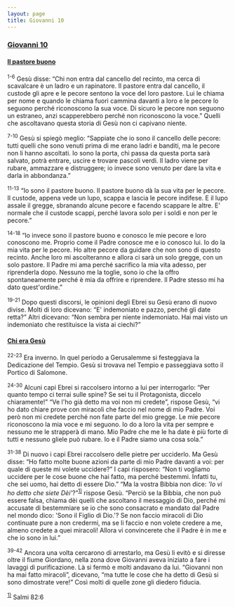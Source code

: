 ```yaml
---
layout: page
title: Giovanni 10
---
```


### <a href="" id="giovanni_10">Giovanni 10</a>

#### <a href="" id="il_pastore_buono">Il pastore buono</a>

<sup>1-6</sup> Gesù disse: “Chi non entra dal cancello del recinto, ma cerca di scavalcare è un ladro e un rapinatore. Il pastore entra dal cancello, il custode gli apre e le pecore sentono la voce del loro pastore. Lui le chiama per nome e quando le chiama fuori cammina davanti a loro e le pecore lo seguono perché riconoscono la sua voce. Di sicuro le pecore non seguono un estraneo, anzi scapperebbero perché non riconoscono la voce.” Quelli che ascoltavano questa storia di Gesù non ci capivano niente.

<sup>7-10</sup> Gesù si spiegò meglio: “Sappiate che io sono il cancello delle pecore: tutti quelli che sono venuti prima di me erano ladri e banditi, ma le pecore non li hanno ascoltati. Io sono la porta, chi passa da questa porta sarà salvato, potrà entrare, uscire e trovare pascoli verdi. Il ladro viene per rubare, ammazzare e distruggere; io invece sono venuto per dare la vita e darla in abbondanza.”

<sup>11-13</sup> “Io sono il pastore buono. Il pastore buono dà la sua vita per le pecore. Il custode, appena vede un lupo, scappa e lascia le pecore indifese. E il lupo assale il gregge, sbranando alcune pecore e facendo scappare le altre. E' normale che il custode scappi, perché lavora solo per i soldi e non per le pecore.”

<sup>14-18</sup> “Io invece sono il pastore buono e conosco le mie pecore e loro conoscono me. Proprio come il Padre conosce me e io conosco lui. Io do la mia vita per le pecore. Ho altre pecore da guidare che non sono di questo recinto. Anche loro mi ascolteranno e allora ci sarà un solo gregge, con un solo pastore. Il Padre mi ama perché sacrifico la mia vita adesso, per riprenderla dopo. Nessuno me la toglie, sono io che la offro spontaneamente perché è mia da offrire e riprendere. Il Padre stesso mi ha dato quest'ordine.”

<sup>19-21</sup> Dopo questi discorsi, le opinioni degli Ebrei su Gesù erano di nuovo divise. Molti di loro dicevano: “E' indemoniato e pazzo, perché gli date retta?” Altri dicevano: “Non sembra per niente indemoniato. Hai mai visto un indemoniato che restituisce la vista ai ciechi?”

#### <a href="" id="chi_era_gesu">Chi era Gesù</a>

<sup>22-23</sup> Era inverno. In quel periodo a Gerusalemme si festeggiava la Dedicazione del Tempio. Gesù si trovava nel Tempio e passeggiava sotto il Portico di Salomone.

<sup>24-30</sup> Alcuni capi Ebrei si raccolsero intorno a lui per interrogarlo: “Per quanto tempo ci terrai sulle spine? Se sei tu il Protagonista, diccelo chiaramente!” “Ve l'ho già detto ma voi non mi credete”, rispose Gesù, “vi ho dato chiare prove con miracoli che faccio nel nome di mio Padre. Voi però non mi credete perché non fate parte del mio gregge. Le mie pecore riconoscono la mia voce e mi seguono. Io do a loro la vita per sempre e nessuno me le strapperà di mano. Mio Padre che me le ha date è più forte di tutti e nessuno gliele può rubare. Io e il Padre siamo una cosa sola.”

<sup>31-38</sup> Di nuovo i capi Ebrei raccolsero delle pietre per ucciderlo. Ma Gesù disse: “Ho fatto molte buone azioni da parte di mio Padre davanti a voi: per quale di queste mi volete uccidere?” I capi risposero: “Non ti vogliamo uccidere per le cose buone che hai fatto, ma perché bestemmi. Infatti tu, che sei uomo, hai detto di essere Dio.” “Ma la vostra Bibbia non dice: *'Io vi ho detto che siete Dèi'*?”<sup><a href="#fn__1" id="fnt__1" class="fn_top">1)</a></sup> rispose Gesù. “Perciò se la Bibbia, che non può essere falsa, chiama dèi quelli che ascoltano il messaggio di Dio, perché mi accusate di bestemmiare se io che sono consacrato e mandato dal Padre nel mondo dico: 'Sono il Figlio di Dio.'? Se non faccio miracoli di Dio continuate pure a non credermi, ma se li faccio e non volete credere a me, almeno credete a quei miracoli! Allora vi convincerete che il Padre è in me e che io sono in lui.”

<sup>39-42</sup> Ancora una volta cercarono di arrestarlo, ma Gesù li evitò e si diresse oltre il fiume Giordano, nella zona dove Giovanni aveva iniziato a fare i lavaggi di purificazione. Là si fermò e molti andavano da lui. “Giovanni non ha mai fatto miracoli”, dicevano, “ma tutte le cose che ha detto di Gesù si sono dimostrate vere!” Così molti di quelle zone gli diedero fiducia.

<sup><a href="#fnt__1" id="fn__1" class="fn_bot">1)</a></sup>
Salmi 82:6


